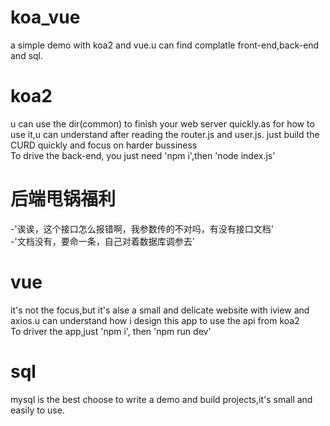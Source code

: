 # koa_vue
a simple demo with koa2 and vue.u can find complatle front-end,back-end and sql.
# koa2
u can use the dir(common) to finish your web server quickly.as for how to use it,u can understand after reading the router.js and user.js.
just build the CURD quickly and focus on harder bussiness  
To drive the back-end, you just need 'npm i',then 'node index.js'
# 后端甩锅福利
  -'诶诶，这个接口怎么报错啊，我参数传的不对吗，有没有接口文档'  
  -'文档没有，要命一条，自己对着数据库调参去'
# vue
it's not the focus,but it's alse a small and delicate website with iview and axios.u can understand how i design this app to use the api from koa2  
To driver the app,just 'npm i', then 'npm run dev'
# sql
mysql is the best choose to write a demo and build projects,it's small and easily to use.
